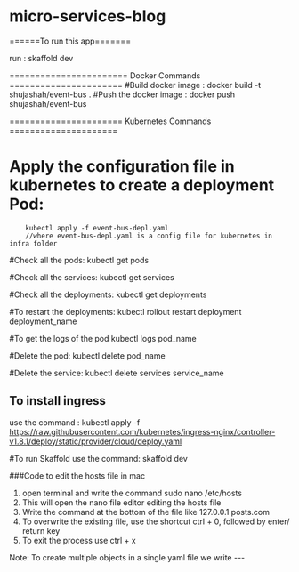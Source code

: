 # micro-services-blog

======To run this app=======

run : skaffold dev

======================= Docker Commands ======================
#Build docker image :
docker build -t shujashah/event-bus .
#Push the docker image :
docker push shujashah/event-bus

====================== Kubernetes Commands =====================

# Apply the configuration file in kubernetes to create a deployment Pod:

        kubectl apply -f event-bus-depl.yaml
        //where event-bus-depl.yaml is a config file for kubernetes in infra folder

#Check all the pods:
kubectl get pods

#Check all the services:
kubectl get services

#Check all the deployments:
kubectl get deployments

#To restart the deployments:
kubectl rollout restart deployment deployment_name

#To get the logs of the pod
kubectl logs pod_name

#Delete the pod:
kubectl delete pod_name

#Delete the service:
kubectl delete services service_name

## To install ingress

use the command :
kubectl apply -f https://raw.githubusercontent.com/kubernetes/ingress-nginx/controller-v1.8.1/deploy/static/provider/cloud/deploy.yaml

#To run Skaffold
use the command:
skaffold dev

###Code to edit the hosts file in mac

1. open terminal and write the command sudo nano /etc/hosts
2. This will open the nano file editor editing the hosts file
3. Write the command at the bottom of the file like 127.0.0.1 posts.com
4. To overwrite the existing file, use the shortcut ctrl + 0, followed by enter/ return key
5. To exit the process use ctrl + x

Note: To create multiple objects in a single yaml file we write ---
